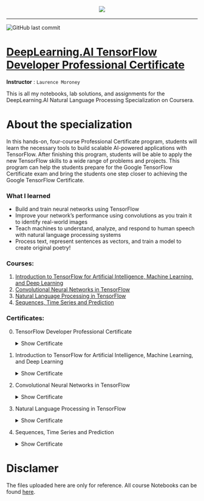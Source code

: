 <p align="center">

  <img height="100" src="https://wordpress.deeplearning.ai/wp-content/uploads/2021/02/LogoFiles_DeepLearning_PrimaryLogo.png">  

</p>
<hr>  

![GitHub last commit](https://img.shields.io/github/last-commit/irasalsabila/DeepLearning.AI-Tensorflow-Developer?style=flat-square)

# [DeepLearning.AI TensorFlow Developer Professional Certificate](https://www.coursera.org/professional-certificates/tensorflow-in-practice)
**Instructor** : `Laurence Moroney`

 This is all my notebooks, lab solutions, and assignments for the DeepLearning.AI Natural Language Processing Specialization on Coursera.
 
 # About the specialization
 In this hands-on, four-course Professional Certificate program, students will learn the necessary tools to build scalable AI-powered applications with TensorFlow. After finishing this program, students will be able to apply the new TensorFlow skills to a wide range of problems and projects. This program can help the students prepare for the Google TensorFlow Certificate exam and bring the students one step closer to achieving the Google TensorFlow Certificate.

 ### What I learned
 - Build and train neural networks using TensorFlow
 - Improve your network’s performance using convolutions as you train it to identify real-world images
 - Teach machines to understand, analyze, and respond to human speech with natural language processing systems
 - Process text, represent sentences as vectors, and train a model to create original poetry!

### Courses:
1. [Introduction to TensorFlow for Artificial Intelligence, Machine Learning, and Deep Learning](https://github.com/irasalsabila/DeepLearning.AI-Tensorflow-Developer/tree/main/01%20-%20Intoruction%20to%20TensorFlow%20for%20AI%2C%20ML%2C%20DL)  
2. [Convolutional Neural Networks in TensorFlow](https://github.com/irasalsabila/DeepLearning.AI-Tensorflow-Developer/tree/main/02%20-%20CNN%20in%20TensorFlow)  
3. [Natural Language Processing in TensorFlow](https://github.com/irasalsabila/DeepLearning.AI-Tensorflow-Developer/tree/main/03%20-%20NLP%20in%20TensorFlow)  
4. [Sequences, Time Series and Prediction](https://github.com/irasalsabila/DeepLearning.AI-Tensorflow-Developer/tree/main/04%20-%20Sequences%2C%20Time%20Series%2C%20and%20Prediction)  


### Certificates:
0. TensorFlow Developer Professional Certificate
    <details>  <summary>Show Certificate</summary><p> 
      
    [<img src="https://github.com/irasalsabila/DeepLearning.AI-Tensorflow-Developer/blob/main/misc/00%20-%20Coursera%20W5LPNTD5B8GN.jpg" />](https://coursera.org/verify/W5LPNTD5B8GN)

    </p></details>

1. Introduction to TensorFlow for Artificial Intelligence, Machine Learning, and Deep Learning
    <details> <summary>Show Certificate</summary><p> 
      
    [<img src="https://github.com/irasalsabila/DeepLearning.AI-Tensorflow-Developer/blob/main/misc/01%20-%20Coursera%20B5SYL2DHXFVN.jpg" />](https://coursera.org/verify/B5SYL2DHXFVN)
      
    </p></details>

2. Convolutional Neural Networks in TensorFlow
    <details> <summary>Show Certificate</summary><p> 
      
    [<img src="https://github.com/irasalsabila/DeepLearning.AI-Tensorflow-Developer/blob/main/misc/02%20-%20Coursera%20ABCQAC2JL62D.jpg" />](https://coursera.org/verify/ABCQAC2JL62D)
      
    </p></details>

3. Natural Language Processing in TensorFlow
    <details> <summary>Show Certificate</summary><p> 
      
    [<img src="https://github.com/irasalsabila/DeepLearning.AI-Tensorflow-Developer/blob/main/misc/03%20-%20Coursera%20T8SG8HEKGMLW.jpg" />](https://coursera.org/verify/T8SG8HEKGMLW)
      
    </p></details>

4. Sequences, Time Series and Prediction
    <details> <summary>Show Certificate</summary><p> 
      
    [<img src="https://github.com/irasalsabila/DeepLearning.AI-Tensorflow-Developer/blob/main/misc/04%20-%20Coursera%20CCZX6Z547P5R.jpg" />](https://coursera.org/verify/CCZX6Z547P5R)
      
    </p></details>


 # Disclamer
The files uploaded here are only for reference. 
All course Notebooks can be found [here](https://github.com/lmoroney/dlaicourse).